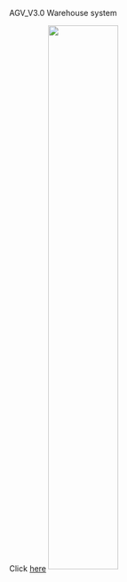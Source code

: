 AGV_V3.0 Warehouse system

Click [here](https://www.google.com/)
<a href="https://i.imgur.com/hW0TyFf.jpeg"><img src="https://i.imgur.com/hW0TyFf.jpeg" align="center" height="50%" width="50%" ></a>
